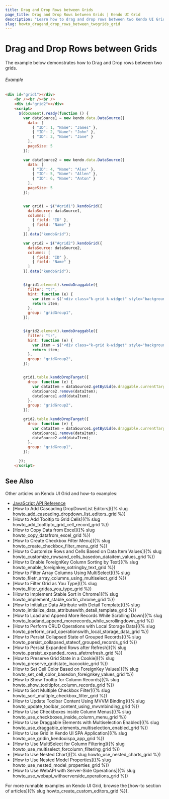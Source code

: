 ```yaml
---
title: Drag and Drop Rows between Grids
page_title: Drag and Drop Rows between Grids | Kendo UI Grid
description: "Learn how to drag and drop rows between two Kendo UI Grids."
slug: howto_dragand_drop_rows_between_twogrids_grid
---
```


# Drag and Drop Rows between Grids

The example below demonstrates how to Drag and Drop rows between two grids.

###### Example

```html
<div id="grid1"></div>
    <br /><br /><br />
    <div id="grid2"></div>
    <script>
      $(document).ready(function () {
        var dataSource1 = new kendo.data.DataSource({
          data: [
            { "ID": 1, "Name": "James" },
            { "ID": 2, "Name": "John" },
            { "ID": 3, "Name": "Jane" }
          ],
          pageSize: 5
        });

        var dataSource2 = new kendo.data.DataSource({
          data: [
            { "ID": 4, "Name": "Alex" },
            { "ID": 5, "Name": "Allen" },
            { "ID": 6, "Name": "Anton" }
          ],
          pageSize: 5
        });


        var grid1 = $("#grid1").kendoGrid({
          dataSource: dataSource1,
          columns: [
            { field: "ID" },
            { field: "Name" }
          ]
        }).data("kendoGrid");

        var grid2 = $("#grid2").kendoGrid({
          dataSource: dataSource2,
          columns: [
            { field: "ID" },
            { field: "Name" }
          ]
        }).data("kendoGrid");


        $(grid1.element).kendoDraggable({
          filter: "tr",
          hint: function (e) {
            var item = $('<div class="k-grid k-widget" style="background-color: DarkOrange; color: black;"><table><tbody><tr>' + e.html() + '</tr></tbody></table></div>');
            return item;
          },
          group: "gridGroup1",
        });


        $(grid2.element).kendoDraggable({
          filter: "tr",
          hint: function (e) {
            var item = $('<div class="k-grid k-widget" style="background-color: MediumVioletRed; color: black;"><table><tbody><tr>' + e.html() + '</tr></tbody></table></div>');
            return item;
          },
          group: "gridGroup2",
        });


        grid1.table.kendoDropTarget({
          drop: function (e) {
            var dataItem = dataSource2.getByUid(e.draggable.currentTarget.data("uid"));
            dataSource2.remove(dataItem);
            dataSource1.add(dataItem);
          },
          group: "gridGroup2",
        });

        grid2.table.kendoDropTarget({
          drop: function (e) {
            var dataItem = dataSource1.getByUid(e.draggable.currentTarget.data("uid"));
            dataSource1.remove(dataItem);
            dataSource2.add(dataItem);
          },
          group: "gridGroup1",
        });

      });
    </script>
```

## See Also

Other articles on Kendo UI Grid and how-to examples:

* [JavaScript API Reference](/api/javascript/ui/grid)
* [How to Add Cascading DropDownList Editors]({% slug howto_add_cascading_dropdown_list_editors_grid %})
* [How to Add Tooltip to Grid Cells]({% slug howto_add_tooltipto_grid_cell_record_grid %})
* [How to Copy Data from Excel]({% slug howto_copy_datafrom_excel_grid %})
* [How to Create Checkbox Filter Menu]({% slug howto_create_checkbox_filter_menu_grid %})
* [How to Customize Rows and Cells Based on Data Item Values]({% slug howto_customize_rowsand_cells_basedon_dataitem_values_grid %})
* [How to Enable ForeignKey Column Sorting by Text]({% slug howto_enable_foreignkey_sotringby_text_grid %})
* [How to Filter Array Columns Using MultiSelect]({% slug howto_filetr_array_columns_using_multiselect_grid %})
* [How to Filter Grid as You Type]({% slug howto_filter_gridas_you_type_grid %})
* [How to Implement Stable Sort in Chrome]({% slug howto_implement_stable_sortin_chrome_grid %})
* [How to Initialize Data Attribute with Detail Template]({% slug howto_initialize_data_attributewith_detail_template_grid %})
* [How to Load and Append More Records While Scrolling Down]({% slug howto_loadand_append_morerecords_while_scrollingdown_grid %})
* [How to Perform CRUD Operations with Local Storage Data]({% slug howto_perform_crud_operationswith_local_storage_data_grid %})
* [How to Persist Collapsed State of Grouped Records]({% slug howto_persist_collapsed_stateof_grouped_records_grid %})
* [How to Persist Expanded Rows after Refresh]({% slug howto_persist_expanded_rows_afetrrefresh_grid %})
* [How to Preserve Grid State in a Cookie]({% slug howto_preserve_gridstate_inacookie_grid %})
* [How to Set Cell Color Based on ForeignKey Values]({% slug howto_set_cell_color_basedon_foreignkey_values_grid %})
* [How to Show Tooltip for Column Records]({% slug howto_show_tooltipfor_column_records_grid %})
* [How to Sort Multiple Checkbox Filter]({% slug howto_sort_multiple_checkbox_filter_grid %})
* [How to Update Toolbar Content Using MVVM Binding]({% slug howto_update_toolbar_content_using_mvvmbinding_grid %})
* [How to Use Checkboxes inside Column Menus]({% slug howto_use_checkboxes_inside_column_menu_grid %})
* [How to Use Draggable Elements with Multiselection Enabled]({% slug howto_use_draggable_elements_multiselection_enabled_grid %})
* [How to Use Grid in Kendo UI SPA Application]({% slug howto_use_gridin_kendouispa_app_grid %})
* [How to Use MultiSelect for Column Filtering]({% slug howto_use_multiselect_forcolumn_filtering_grid %})
* [How to Use Nested Chart]({% slug howto_use_nested_charts_grid %})
* [How to Use Nested Model Properties]({% slug howto_use_nested_model_properties_grid %})
* [How to Use WebAPI with Server-Side Operations]({% slug howto_use_webapi_withserverside_operations_grid %})

For more runnable examples on Kendo UI Grid, browse the [how-to section of articles]({% slug howto_create_custom_editors_grid %}).

